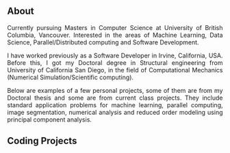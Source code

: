 
## About
<div style="text-align: justify">
Currently pursuing Masters in Computer Science at University of British Columbia, Vancouver. Interested in the areas of Machine Learning, Data Science, Parallel/Distributed computing and Software Development.

I have worked previously as a Software Developer in Irvine, California, USA. Before this, I got my Doctoral degree in Structural engineering from University of California San Diego, in the field of Computational Mechanics (Numerical Simulation/Scientific computing).

Below are examples of a few personal projects, some of them are from my Doctoral thesis and some are from current class projects. They include standard application problems for machine learning, parallel computing, image segmentation, numerical analysis and reduced order modeling using principal component analysis. 
</div>

## Coding Projects


